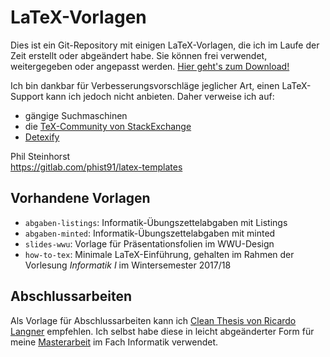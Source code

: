 # LaTeX-Vorlagen

Dies ist ein Git-Repository mit einigen LaTeX-Vorlagen, die ich im Laufe der Zeit erstellt oder abgeändert habe.
Sie können frei verwendet, weitergegeben oder angepasst werden.
[Hier geht's zum Download!](https://gitlab.com/phist91/latex-templates/-/archive/master/latex-templates-master.zip)

Ich bin dankbar für Verbesserungsvorschläge jeglicher Art, einen LaTeX-Support kann ich jedoch nicht anbieten.
Daher verweise ich auf:

* gängige Suchmaschinen
* die [TeX-Community von StackExchange](https://tex.stackexchange.com/)
* [Detexify](http://detexify.kirelabs.org/classify.html)

Phil Steinhorst <br/>
https://gitlab.com/phist91/latex-templates


## Vorhandene Vorlagen
* `abgaben-listings`: Informatik-Übungszettelabgaben mit Listings
* `abgaben-minted`: Informatik-Übungszettelabgaben mit minted
* `slides-wwu`: Vorlage für Präsentationsfolien im WWU-Design
* `how-to-tex`: Minimale LaTeX-Einführung, gehalten im Rahmen der Vorlesung *Informatik I* im Wintersemester 2017/18

## Abschlussarbeiten
Als Vorlage für Abschlussarbeiten kann ich [Clean Thesis von Ricardo Langner](http://cleanthesis.der-ric.de/) empfehlen.
Ich selbst habe diese in leicht abgeänderter Form für meine [Masterarbeit](https://gitlab.com/phist91/gc-thesis) im Fach Informatik verwendet.
